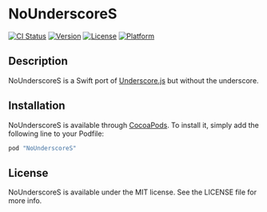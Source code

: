 # NoUnderscoreS

[![CI Status](http://img.shields.io/travis/T-Pham/NoUnderscoreS.svg?style=flat)](https://travis-ci.org/T-Pham/NoUnderscoreS)
[![Version](https://img.shields.io/cocoapods/v/NoUnderscoreS.svg?style=flat)](http://cocoapods.org/pods/NoUnderscoreS)
[![License](https://img.shields.io/cocoapods/l/NoUnderscoreS.svg?style=flat)](http://cocoapods.org/pods/NoUnderscoreS)
[![Platform](https://img.shields.io/cocoapods/p/NoUnderscoreS.svg?style=flat)](http://cocoapods.org/pods/NoUnderscoreS)

## Description
NoUnderscoreS is a Swift port of [Underscore.js](http://underscorejs.org) but without the underscore.

## Installation

NoUnderscoreS is available through [CocoaPods](http://cocoapods.org). To install
it, simply add the following line to your Podfile:

```ruby
pod "NoUnderscoreS"
```

## License

NoUnderscoreS is available under the MIT license. See the LICENSE file for more info.
